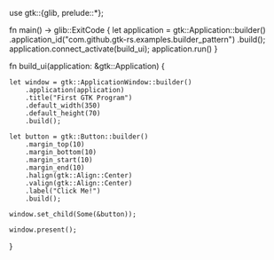 
use gtk::{glib, prelude::*};

fn main() -> glib::ExitCode {
    let application = gtk::Application::builder()
        .application_id("com.github.gtk-rs.examples.builder_pattern")
        .build();
    application.connect_activate(build_ui);
    application.run()
}

fn build_ui(application: &gtk::Application) {

    let window = gtk::ApplicationWindow::builder()
        .application(application)
        .title("First GTK Program")
        .default_width(350)
        .default_height(70)
        .build();

    let button = gtk::Button::builder()
        .margin_top(10)
        .margin_bottom(10)
        .margin_start(10)
        .margin_end(10)
        .halign(gtk::Align::Center)
        .valign(gtk::Align::Center)
        .label("Click Me!")
        .build();

    window.set_child(Some(&button));

    window.present();
    
}